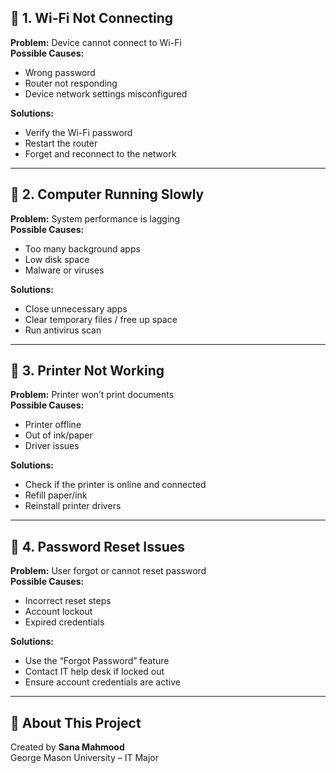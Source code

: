 ## 🔹 1. Wi-Fi Not Connecting
**Problem:** Device cannot connect to Wi-Fi  
**Possible Causes:**  
- Wrong password  
- Router not responding  
- Device network settings misconfigured  

**Solutions:**  
- Verify the Wi-Fi password  
- Restart the router  
- Forget and reconnect to the network  

---

## 🔹 2. Computer Running Slowly
**Problem:** System performance is lagging  
**Possible Causes:**  
- Too many background apps  
- Low disk space  
- Malware or viruses  

**Solutions:**  
- Close unnecessary apps  
- Clear temporary files / free up space  
- Run antivirus scan  

---

## 🔹 3. Printer Not Working
**Problem:** Printer won’t print documents  
**Possible Causes:**  
- Printer offline  
- Out of ink/paper  
- Driver issues  

**Solutions:**  
- Check if the printer is online and connected  
- Refill paper/ink  
- Reinstall printer drivers  

---

## 🔹 4. Password Reset Issues
**Problem:** User forgot or cannot reset password  
**Possible Causes:**  
- Incorrect reset steps  
- Account lockout  
- Expired credentials  

**Solutions:**  
- Use the “Forgot Password” feature  
- Contact IT help desk if locked out  
- Ensure account credentials are active  

---

## 📌 About This Project
Created by **Sana Mahmood**  
George Mason University – IT Major 
